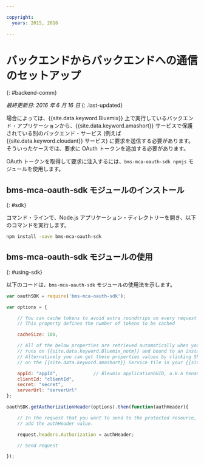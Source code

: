 ```yaml
---

copyright:
  years: 2015, 2016
  
---
```


# バックエンドからバックエンドへの通信のセットアップ
{: #backend-comm}

*最終更新日: 2016 年 6 月 16 日*
{: .last-updated}

場合によっては、{{site.data.keyword.Bluemix}} 上で実行しているバックエンド・アプリケーションから、{{site.data.keyword.amashort}} サービスで保護されている別のバックエンド・サービス (例えば {{site.data.keyword.cloudant}} サービス) に要求を送信する必要があります。そういったケースでは、要求に OAuth トークンを追加する必要があります。

OAuth トークンを取得して要求に注入するには、`bms-mca-oauth-sdk npmjs` モジュールを使用します。

## bms-mca-oauth-sdk モジュールのインストール
{: #sdk}

コマンド・ラインで、Node.js アプリケーション・ディレクトリーを開き、以下のコマンドを実行します。

```Bash
npm install -save bms-mca-oauth-sdk
```

## bms-mca-oauth-sdk モジュールの使用
{: #using-sdk}

以下のコードは、`bms-mca-oauth-sdk` モジュールの使用法を示します。


``` JavaScript
var oauthSDK = require('bms-mca-oauth-sdk');

var options = {

	// You can cache tokens to avoid extra roundtrips on every request
	// This property defines the number of tokens to be cached

	cacheSize: 100,

	// All of the below properties are retrieved automatically when your Node.js
	// runs on {{site.data.keyword.Bluemix_notm}} and bound to an instance of {{site.data.keyword.amashort}} Service.
	// Alternatively you can get these properties values by clicking Show Credentials
	// on the {{site.data.keyword.amashort}} Service tile in your {{site.data.keyword.Bluemix_notm}} application dashboard

	appId: "appId",				// Bleumix applicationGUID, a.k.a tenantId
	clientId: "clientId",			
	secret: "secret",
	serverUrl: "serverUrl"
};

oauthSDK.getAuthorizationHeader(options).then(function(authHeader){

	// In the request that you want to send to the protected resource,
	// add the authHeader value.

	request.headers.Authorization = authHeader;

	// Send request

});

```
